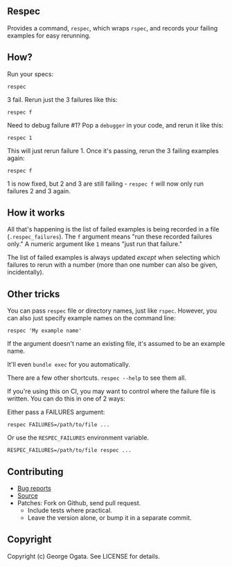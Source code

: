 ## Respec

Provides a command, `respec`, which wraps `rspec`, and records your
failing examples for easy rerunning.

## How?

Run your specs:

    respec

3 fail. Rerun just the 3 failures like this:

    respec f

Need to debug failure #1? Pop a `debugger` in your code, and rerun it
like this:

    respec 1

This will just rerun failure 1. Once it's passing, rerun the 3 failing
examples again:

    respec f

1 is now fixed, but 2 and 3 are still failing - `respec f` will now
only run failures 2 and 3 again.

## How it works

All that's happening is the list of failed examples is being recorded
in a file (`.respec_failures`). The `f` argument means "run these
recorded failures only." A numeric argument like `1` means "just run
that failure."

The list of failed examples is always updated _except_ when selecting
which failures to rerun with a number (more than one number can also
be given, incidentally).

## Other tricks

You can pass `respec` file or directory names, just like
`rspec`. However, you can also just specify example names on the
command line:

    respec 'My example name'

If the argument doesn't name an existing file, it's assumed to be an
example name.

It'll even `bundle exec` for you automatically.

There are a few other shortcuts. `respec --help` to see them all.

If you're using this on CI, you may want to control where the failure file is
written. You can do this in one of 2 ways:

Either pass a FAILURES argument:

    respec FAILURES=/path/to/file ...

Or use the `RESPEC_FAILURES` environment variable.

    RESPEC_FAILURES=/path/to/file respec ...

## Contributing

 * [Bug reports](https://github.com/oggy/respec/issues)
 * [Source](https://github.com/oggy/respec)
 * Patches: Fork on Github, send pull request.
   * Include tests where practical.
   * Leave the version alone, or bump it in a separate commit.

## Copyright

Copyright (c) George Ogata. See LICENSE for details.
